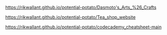 https://rikwallant.github.io/potential-potato/Dasmoto's_Arts_%26_Crafts

https://rikwallant.github.io/potential-potato/Tea_shop_website

https://rikwallant.github.io/potential-potato/codecademy_cheatsheet-main
